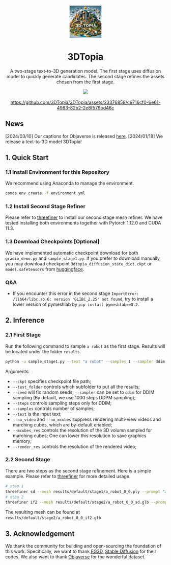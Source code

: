 <p align="center">
    <picture>
    <img alt="logo" src="assets/3dtopia.jpeg" width="20%">
    </picture>
</p>

<div align="center">
  <h1>3DTopia</h1>
  <p>
      A two-stage text-to-3D generation model. The first stage uses diffusion model to quickly generate candidates. The second stage refines the assets chosen from the first stage.
  </p>
  <img src="https://visitor-badge.laobi.icu/badge?page_id=3DTopia.3DTopia" />

  <p>
       
  </p>

https://github.com/3DTopia/3DTopia/assets/23376858/c9716cf0-6e61-4983-82b2-2e8f579bd46c
    
</div>

## News

[2024/03/10] Our captions for Objaverse is released [here](https://github.com/3DTopia/3DTopia/releases).
[2024/01/18] We release a text-to-3D model 3DTopia!

## 1. Quick Start

### 1.1 Install Environment for this Repository
We recommend using Anaconda to manage the environment.
```bash
conda env create -f environment.yml
```

### 1.2 Install Second Stage Refiner
Please refer to [threefiner](https://github.com/3DTopia/threefiner) to install our second stage mesh refiner. We have tested installing both environments together with Pytorch 1.12.0 and CUDA 11.3.

### 1.3 Download Checkpoints \[Optional\]
We have implemented automatic checkpoint download for both `gradio_demo.py` and `sample_stage1.py`. If you prefer to download manually, you may download checkpoint `3dtopia_diffusion_state_dict.ckpt` or `model.safetensors` from [huggingface](https://huggingface.co/hongfz16/3DTopia).

### Q&A
- If you encounter this error in the second stage `ImportError: /lib64/libc.so.6: version 'GLIBC_2.25' not found`, try to install a lower version of pymeshlab by `pip install pymeshlab==0.2`.

## 2. Inference

### 2.1 First Stage
Run the following command to sample `a robot` as the first stage. Results will be located under the folder `results`.
```bash
python -u sample_stage1.py --text "a robot" --samples 1 --sampler ddim --steps 200 --cfg_scale 7.5 --seed 0
```

Arguments:
- `--ckpt` specifies checkpoint file path;
- `--test_folder` controls which subfolder to put all the results;
- `--seed` will fix random seeds; `--sampler` can be set to `ddim` for DDIM sampling (By default, we use 1000 steps DDPM sampling);
- `--steps` controls sampling steps only for DDIM;
- `--samples` controls number of samples;
- `--text` is the input text;
- `--no_video` and `--no_mcubes` suppress rendering multi-view videos and marching cubes, which are by-default enabled;
- `--mcubes_res` controls the resolution of the 3D volumn sampled for marching cubes; One can lower this resolution to save graphics memory;
- `--render_res` controls the resolution of the rendered video;

### 2.2 Second Stage
There are two steps as the second stage refinement. Here is a simple example. Please refer to [threefiner](https://github.com/3DTopia/threefiner) for more detailed usage.
```bash
# step 1
threefiner sd --mesh results/default/stage1/a_robot_0_0.ply --prompt "a robot" --text_dir --front_dir='-y' --outdir results/default/stage2/ --save a_robot_0_0_sd.glb
# step 2
threefiner if2 --mesh results/default/stage2/a_robot_0_0_sd.glb --prompt "a robot" --outdir results/default/stage2/ --save a_robot_0_0_if2.glb
```
The resulting mesh can be found at `results/default/stage2/a_robot_0_0_if2.glb`

## 3. Acknowledgement
We thank the community for building and open-sourcing the foundation of this work. Specifically, we want to thank [EG3D](https://github.com/NVlabs/eg3d), [Stable Diffusion](https://github.com/CompVis/stable-diffusion) for their codes. We also want to thank [Objaverse](https://objaverse.allenai.org) for the wonderful dataset.
